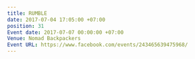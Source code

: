 ```yaml
---
title: RUMBLE
date: 2017-07-04 17:05:00 +07:00
position: 31
Event date: 2017-07-07 00:00:00 +07:00
Venue: Nomad Backpackers
Event URL: https://www.facebook.com/events/243465639475968/
---
```


